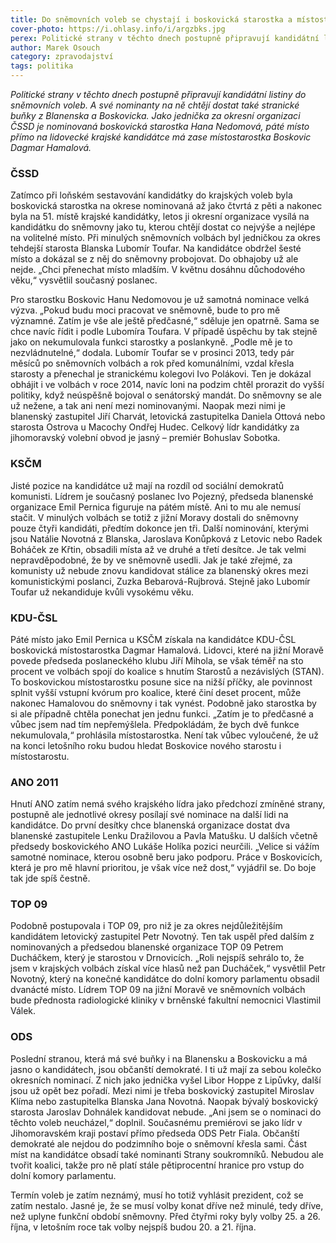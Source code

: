 ```yaml
---
title: Do sněmovních voleb se chystají i boskovická starostka a místostarostka
cover-photo: https://i.ohlasy.info/i/argzbks.jpg
perex: Politické strany v těchto dnech postupně připravují kandidátní listiny do sněmovních voleb. A své nominanty na ně chtějí dostat také stranické buňky z Blanenska a Boskovicka.
author: Marek Osouch
category: zpravodajství
tags: politika
---
```


*Politické strany v těchto dnech postupně připravují kandidátní listiny do sněmovních voleb. A své nominanty na ně chtějí dostat také stranické buňky z Blanenska a Boskovicka. Jako jednička za okresní organizaci ČSSD je nominovaná boskovická starostka Hana Nedomová, páté místo přímo na lidovecké krajské kandidátce má zase místostarostka Boskovic Dagmar Hamalová.*

### ČSSD

Zatímco při loňském sestavování kandidátky do krajských voleb byla boskovická starostka na okrese nominovaná až jako čtvrtá z pěti a nakonec byla na 51. místě krajské kandidátky, letos ji okresní organizace vysílá na kandidátku do sněmovny jako tu, kterou chtějí dostat co nejvýše a nejlépe na volitelné místo. Při minulých sněmovních volbách byl jedničkou za okres tehdejší starosta Blanska Lubomír Toufar. Na kandidátce obdržel šesté místo a dokázal se z něj do sněmovny probojovat. Do obhajoby už ale nejde. „Chci přenechat místo mladším. V květnu dosáhnu důchodového věku,“ vysvětlil současný poslanec.

Pro starostku Boskovic Hanu Nedomovou je už samotná nominace velká výzva. „Pokud budu moci pracovat ve sněmovně, bude to pro mě významné. Zatím je vše ale ještě předčasné,“ sděluje jen opatrně. Sama se chce navíc řídit i podle Lubomíra Toufara. V případě úspěchu by tak stejně jako on nekumulovala funkci starostky a poslankyně. „Podle mě je to nezvládnutelné,“ dodala. Lubomír Toufar se v prosinci 2013, tedy pár měsíců po sněmovních volbách a rok před komunálními, vzdal křesla starosty a přenechal je stranickému kolegovi Ivo Polákovi. Ten je dokázal obhájit i ve volbách v roce 2014, navíc loni na podzim chtěl prorazit do vyšší politiky, když neúspěšně bojoval o senátorský mandát. Do sněmovny se ale už nežene, a tak ani není mezi nominovanými. Naopak mezi nimi je blanenský zastupitel Jiří Charvát, letovická zastupitelka Daniela Ottová nebo starosta Ostrova u Macochy Ondřej Hudec. Celkový lídr kandidátky za jihomoravský volební obvod je jasný – premiér Bohuslav Sobotka. 

### KSČM

Jisté pozice na kandidátce už mají na rozdíl od sociální demokratů komunisti. Lídrem je současný poslanec Ivo Pojezný, předseda blanenské organizace Emil Pernica figuruje na pátém místě. Ani to mu ale nemusí stačit. V minulých volbách se totiž z jižní Moravy dostali do sněmovny pouze čtyři kandidáti, předtím dokonce jen tři. Další nominování, kterými jsou Natálie Novotná z Blanska, Jaroslava Konůpková z Letovic nebo Radek Boháček ze Křtin, obsadili místa až ve druhé a třetí desítce. Je tak velmi nepravděpodobné, že by ve sněmovně usedli. Jak je také zřejmé, za komunisty už nebude znovu kandidovat stálice za blanenský okres mezi komunistickými poslanci, Zuzka Bebarová-Rujbrová. Stejně jako Lubomír Toufar už nekandiduje kvůli vysokému věku.

### KDU-ČSL

Páté místo jako Emil Pernica u KSČM získala na kandidátce KDU-ČSL boskovická místostarostka Dagmar Hamalová. Lidovci, které na jižní Moravě povede předseda poslaneckého klubu Jiří Mihola, se však téměř na sto procent ve volbách spojí do koalice s hnutím Starostů a nezávislých (STAN). To boskovickou místostarostku posune sice na nižší příčky, ale povinnost splnit vyšší vstupní kvórum pro koalice, které činí deset procent, může nakonec Hamalovou do sněmovny i tak vynést. Podobně jako starostka by si ale případně chtěla ponechat jen jednu funkci. „Zatím je to předčasné a vůbec jsem nad tím nepřemýšlela. Předpokládám, že bych dvě funkce nekumulovala,“ prohlásila místostarostka. Není tak vůbec vyloučené, že už na konci letošního roku budou hledat Boskovice nového starostu i místostarostu.

### ANO 2011

Hnutí ANO zatím nemá svého krajského lídra jako předchozí zmíněné strany, postupně ale jednotlivé okresy posílají své nominace na další lidi na kandidátce. Do první desítky chce blanenská organizace dostat dva blanenské zastupitele Lenku Dražilovou a Pavla Matušku. U dalších včetně předsedy boskovického ANO Lukáše Holíka pozici neurčili. „Velice si vážím samotné nominace, kterou osobně beru jako podporu. Práce v Boskovicích, která je pro mě hlavní prioritou, je však více než dost,“ vyjádřil se. Do boje tak jde spíš čestně.

### TOP 09

Podobně postupovala i TOP 09, pro niž je za okres nejdůležitějším kandidátem letovický zastupitel Petr Novotný. Ten tak uspěl před dalším z nominovaných a předsedou blanenské organizace TOP 09 Petrem Ducháčkem, který je starostou v Drnovicích. „Roli nejspíš sehrálo to, že jsem v krajských volbách získal více hlasů než pan Ducháček,“ vysvětlil Petr Novotný, který na konečné kandidátce do dolní komory parlamentu obsadil dvanácté místo. Lídrem TOP 09 na jižní Moravě ve sněmovních volbách bude přednosta radiologické kliniky v brněnské fakultní nemocnici Vlastimil Válek. 

### ODS

Poslední stranou, která má své buňky i na Blanensku a Boskovicku a má jasno o kandidátech, jsou občanští demokraté. I ti už mají za sebou kolečko okresních nominací. Z nich jako jednička vyšel Libor Hoppe z Lipůvky, další jsou už opět bez pořadí. Mezi nimi je třeba boskovický zastupitel Miroslav Klíma nebo zastupitelka Blanska Jana Novotná. Naopak bývalý boskovický starosta Jaroslav Dohnálek kandidovat nebude. „Ani jsem se o nominaci do těchto voleb neucházel,“ doplnil. Současnému premiérovi se jako lídr v Jihomoravském kraji postaví přímo předseda ODS Petr Fiala. Občanští demokraté ale nejdou do podzimního boje o sněmovní křesla sami. Část míst na kandidátce obsadí také nominanti Strany soukromníků. Nebudou ale tvořit koalici, takže pro ně platí stále pětiprocentní hranice pro vstup do dolní komory parlamentu.

Termín voleb je zatím neznámý, musí ho totiž vyhlásit prezident, což se zatím nestalo. Jasné je, že se musí volby konat dříve než minulé, tedy dříve, než uplyne funkční období sněmovny. Před čtyřmi roky byly volby 25. a 26. října, v letošním roce tak volby nejspíš budou 20. a 21. října.
